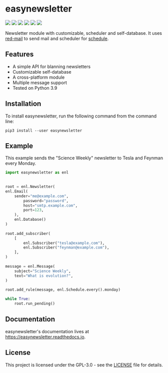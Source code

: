 # easynewsletter

![](https://img.shields.io/badge/python-3.6%2B-blue)
![](https://img.shields.io/pypi/v/easynewsletter)
![](https://img.shields.io/pypi/dm/easynewsletter)
![](https://readthedocs.org/projects/easynewsletter/badge/?version=latest)
![](https://img.shields.io/github/license/beucismis/easynewsletter)
![](https://img.shields.io/badge/style-black-black)

Newsletter module with customizable, scheduler and self-database. It uses [red-mail](https://github.com/Miksus/red-mail) to send mail and scheduler for [schedule](https://github.com/dbader/schedule).

## Features
- A simple API for blanning newsletters
- Customizable self-database
- A cross-platform module 
- Multiple message support
- Tested on Python 3.9

## Installation
To install easynewsletter, run the following command from the command line:
```shell
pip3 install --user easynewsletter
```

## Example
This example sends the "Science Weekly" newsletter to Tesla and Feynman every Monday.

```python
import easynewsletter as enl
  
  
root = enl.Newsletter(
enl.Email(
    sender="me@example.com", 
        password="password", 
        host="smtp.example.com", 
        port=123,
    ), 
    enl.Database()
)
  
root.add_subscriber(
    [
        enl.Subscriber("tesla@example.com"),
        enl.Subscriber("feynman@example.com"),
    ],
)
  
message = enl.Message(
    subject="Science Weekly", 
    text="What is evolution?",
)
  
root.add_rule(message, enl.Schedule.every().monday)

while True:
    root.run_pending()
```

## Documentation
easynewsletter's documentation lives at https://easynewsletter.readthedocs.io.

## License
This project is licensed under the GPL-3.0 - see the [LICENSE](LICENSE) file for details.
